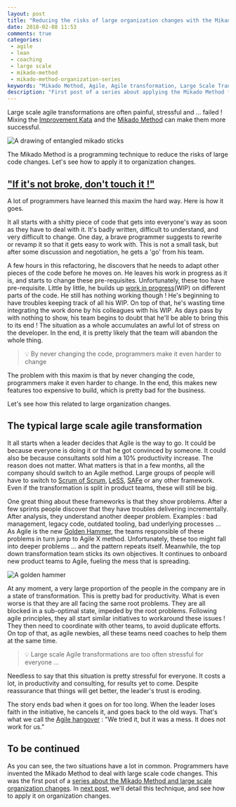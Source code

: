 ```yaml
---
layout: post
title: "Reducing the risks of large organization changes with the Mikado Method - part 1"
date: 2018-02-08 11:53
comments: true
categories:
 - agile
 - lean
 - coaching
 - large scale
 - mikado-method
 - mikado-method-organization-series
keywords: "Mikado Method, Agile, Agile transformation, Large Scale Transformation, Large Scale Agile"
description: "First post of a series about applying the Mikado Method for large organization changes. Here I draw parallels between large scale code and organization changes."
---
```

Large scale agile transformations are often painful, stressful and ... failed ! Mixing the [Improvement Kata](http://www-personal.umich.edu/~mrother/The_Improvement_Kata.html) and the [Mikado Method](https://mikadomethod.wordpress.com/) can make them more successful.

![A drawing of entangled mikado sticks]({{site.url}}/imgs/2018-01-21-reducing-the-risks-of-large-organization-changes-with-the-mikado-method-part-1/mikado.jpg)

The Mikado Method is a programming technique to reduce the risks of large code changes. Let's see how to apply it to organization changes.

## ["If it's not broke, don't touch it !"](https://dzone.com/articles/if-it-aint-broke-dont-fix-it)

A lot of programmers have learned this maxim the hard way. Here is how it goes.

It all starts with a shitty piece of code that gets into everyone's way as soon as they have to deal with it. It's badly written, difficult to understand, and very difficult to change. One day, a brave programmer suggests to rewrite or revamp it so that it gets easy to work with. This is not a small task, but after some discussion and negotiation, he gets a 'go' from his team.

A few hours in this refactoring, he discovers that he needs to adapt other pieces of the code before he moves on. He leaves his work in progress as it is, and starts to change these pre-requisites. Unfortunately, these too have pre-requisite. Little by little, he builds up [work in progress](https://en.wikipedia.org/wiki/Work_in_process)(WIP) on different parts of the code. He still has nothing working though ! He's beginning to have troubles keeping track of all his WIP. On top of that, he's wasting time integrating the work done by his colleagues with his WIP. As days pass by with nothing to show, his team begins to doubt that he'll be able to bring this to its end ! The situation as a whole accumulates an awful lot of stress on the developer. In the end, it is pretty likely that the team will abandon the whole thing.

> 💡 By never changing the code, programmers make it even harder to change

The problem with this maxim is that by never changing the code, programmers make it even harder to change. In the end, this makes new features too expensive to build, which is pretty bad for the business.

Let's see how this related to large organization changes.

## The typical large scale agile transformation

It all starts when a leader decides that Agile is the way to go. It could be because everyone is doing it or that he got convinced by someone. It could also be because consultants sold him a 10% productivity increase. The reason does not matter. What matters is that in a few months, all the company should switch to an Agile method. Large groups of people will have to switch to [Scrum of Scrum](https://www.agilealliance.org/glossary/scrum-of-scrums/), [LeSS](https://less.works/), [SAFe](http://www.scaledagileframework.com/) or any other framework. Even if the transformation is split in product teams, these will still be big.

One great thing about these frameworks is that they show problems. After a few sprints people discover that they have troubles delivering incrementally. After analysis, they understand another deeper problem. Examples : bad management, legacy code, outdated tooling, bad underlying processes ... As Agile is the new [Golden Hammer](https://sourcemaking.com/antipatterns/golden-hammer), the teams responsible of these problems in turn jump to Agile X method. Unfortunately, these too might fall into deeper problems ... and the pattern repeats itself. Meanwhile, the top down transformation team sticks its own objectives. It continues to onboard new product teams to Agile, fueling the mess that is spreading.

![A golden hammer]({{site.url}}/imgs/2018-01-21-reducing-the-risks-of-large-organization-changes-with-the-mikado-method-part-1/hammer.jpg)

At any moment, a very large proportion of the people in the company are in a state of transformation. This is pretty bad for productivity. What is even worse is that they are all facing the same root problems. They are all blocked in a sub-optimal state, impeded by the root problems. Following agile principles, they all start similar initiatives to workaround these issues ! They then need to coordinate with other teams, to avoid duplicate efforts. On top of that, as agile newbies, all these teams need coaches to help them at the same time.

> 💡 Large scale Agile transformations are too often stressful for everyone ...

Needless to say that this situation is pretty stressful for everyone. It costs a lot, in productivity and consulting, for results yet to come. Despite reassurance that things will get better, the leader's trust is eroding.

The story ends bad when it goes on for too long. When the leader loses faith in the initiative, he cancels it, and goes back to the old ways. That's what we call the [Agile hangover](https://www.google.fr/search?q=agile+hangover) : "We tried it, but it was a mess. It does not work for us."

## To be continued

As you can see, the two situations have a lot in common. Programmers have invented the Mikado Method to deal with large scale code changes. This was the first post of a [series about the Mikado Method and large scale organization changes](/blog/categories/mikado-method-organization-series/). In [next post](/reducing-the-risks-of-large-organization-changes-with-the-mikado-method-part-2/), we'll detail this technique, and see how to apply it on organization changes.

